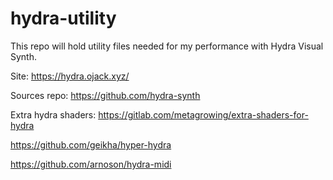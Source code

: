 # hydra-utility

This repo will hold utility files needed for my performance with Hydra Visual Synth.

Site: https://hydra.ojack.xyz/

Sources repo: https://github.com/hydra-synth

Extra hydra shaders: https://gitlab.com/metagrowing/extra-shaders-for-hydra

https://github.com/geikha/hyper-hydra

https://github.com/arnoson/hydra-midi
